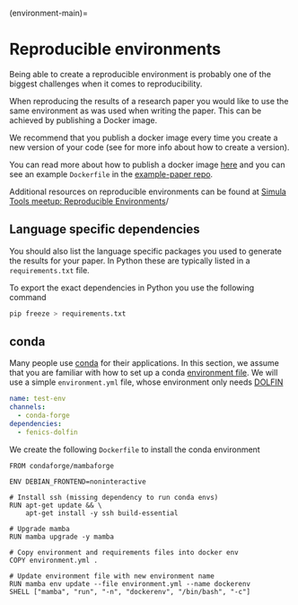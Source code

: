 (environment-main)=
# Reproducible environments

Being able to create a reproducible environment is probably one of the biggest challenges when it comes to reproducibility.

When reproducing the results of a research paper you would like to use the same environment as was used when writing the paper. This can be achieved by publishing a Docker image.

We recommend that you publish a docker image every time you create a new version of your code (see [](versioning-main) for more info about how to create a version).

You can read more about how to publish a docker image [here](https://scientificcomputing.github.io/reproducibility/part4/docker.html) and you can see an example `Dockerfile` in the [example-paper repo](https://github.com/scientificcomputing/example-paper/blob/main/Dockerfile).

Additional resources on reproducible environments can be found at [Simula Tools meetup: Reproducible Environments](https://github.com/ComputationalPhysiology/simula-tools-meetup/tree/master/2022-09-05-reproducible-envs)/

## Language specific dependencies
You should also list the language specific packages you used to generate the results for your paper. In Python these are typically listed in a `requirements.txt` file.

To export the exact dependencies in Python you use the following command
```bash
pip freeze > requirements.txt
```


## conda
Many people use [conda](https://www.anaconda.com/) for their applications.
In this section, we assume that you are familiar with how to set up a conda [environment file](https://conda.io/projects/conda/en/latest/user-guide/tasks/manage-environments.html#creating-an-environment-from-an-environment-yml-file).
We will use a simple `environment.yml` file, whose environment only needs [DOLFIN](https://bitbucket.org/fenics-project/dolfin)

```yaml
name: test-env
channels:
  - conda-forge
dependencies:
  - fenics-dolfin
```

We create the following `Dockerfile` to install the conda environment
```docker
FROM condaforge/mambaforge 

ENV DEBIAN_FRONTEND=noninteractive

# Install ssh (missing dependency to run conda envs)
RUN apt-get update && \
    apt-get install -y ssh build-essential

# Upgrade mamba
RUN mamba upgrade -y mamba

# Copy environment and requirements files into docker env
COPY environment.yml .

# Update environment file with new environment name
RUN mamba env update --file environment.yml --name dockerenv
SHELL ["mamba", "run", "-n", "dockerenv", "/bin/bash", "-c"]
```
